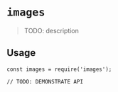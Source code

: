 # `images`

> TODO: description

## Usage

```
const images = require('images');

// TODO: DEMONSTRATE API
```
